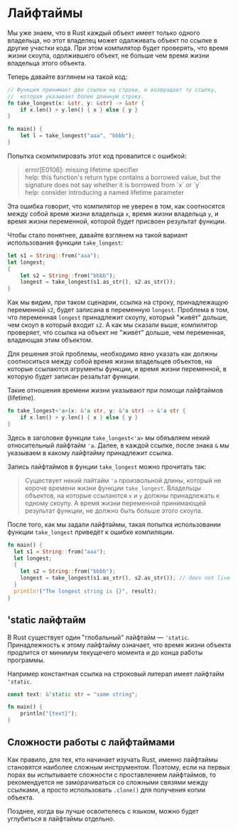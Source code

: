 # Лайфтаймы

Мы уже знаем, что в Rust каждый объект имеет только одного владельца, но этот владелец может одалживать объект по ссылке в другие участки кода. При этом компилятор будет проверять, что время жизни скоупа, одолжившего объект, не больше чем время жизни владельца этого объекта.

Теперь давайте взглянем на такой код:

```rust
// Функция принимает две ссылки на строки, и возвращает ту ссылку,
//  которая указывает более длинную строку.
fn take_longest(x: &str, y: &str) -> &str {
    if x.len() > y.len() { x } else { y }
}

fn main() {
    let l = take_longest("aaa", "bbbb");
}
```

Попытка скомпилировать этот код провалится с ошибкой:

> error\[E0106]: missing lifetime specifier\
> help: this function's return type contains a borrowed value, but the signature does not say whether it is borrowed from \`x\` or \`y\`\
> help: consider introducing a named lifetime parameter

Эта ошибка говорит, что компилятор не уверен в том, как соотносятся между собой время жизни владельца `x`, время жизни владельца `y`, и время жизни переменной, которой будет присвоен результат функции.

Чтобы стало понятнее, давайте взглянем на такой вариант использования функции `take_longest`:

```rust
let s1 = String::from("aaa");
let longest;
{
    let s2 = String::from("bbbb");
    longest = take_longest(s1.as_str(), s2.as_str());
}
```

Как мы видим, при таком сценарии, ссылка на строку, принадлежащую переменной `s2`, будет записана в переменную `longest`. Проблема в том, что переменная `longest` принадлежит скоупу, который "живёт" дольше, чем скоуп в который входит `s2`. А как мы сказали выше, компилятор проверяет, что ссылка на объект не "живёт" дольше, чем переменная, владеющая этим объектом.

Для решения этой проблемы, необходимо явно указать как должны соотноситься между собой время жизни владельцев объектов, на которые ссылаются агрументы функции, и время жизни переменной, в которую будет записан резальтат функции.

Такие отношения времени жизни указывают при помощи лайфтаймов (lifetime).

```rust
fn take_longest<'a>(x: &'a str, y: &'a str) -> &'a str {
    if x.len() > y.len() { x } else { y }
}
```

Здесь в заголовке функции `take_longest<'a>` мы обяъвляем некий относительный лайфтайм `'a`. Далее, в каждой ссылке, после знака `&` мы указываем в какому лайфтайму принадлежит ссылка.

Запись лайфтаймов в фунции `take_longest` можно прочитать так:

> Cуществует некий лайтайм `'a` произвольной длины, который не короче времени жизни функции `take_longest`. Владельцы объектов, на которые ссылаются `x` и `y` должны принадлежать к одному скоупу. А время жизни переменной принимающей результат функции, не должно быть больше этого скоупа.

После того, как мы задали лайфтаймы, такая попытка использовании функции `take_longest` приведёт к ошибке компиляции.

```rust
fn main() {
  let s1 = String::from("aaa");
  let longest;
  {
    let s2 = String::from("bbbb");
    longest = take_longest(s1.as_str(), s2.as_str()); // does not live long enough
  }
  println!("The longest string is {}", result);
}
```

## 'static лайфтайм

В Rust существует один "глобальный" лайфтайм — `'static`. Принадлежность к этому лайфтайму означает, что время жизни объекта продлится от минимум текущечего момента и до конца работы программы.

Например константная ссылка на строковый литерал имеет лайфтайм `'static`.

```rust
const text: &'static str = "some string";

fn main() {
    println("{text}");
}
```

## Сложности работы с лайфтаймами

Как правило, для тех, кто начинает изучать Rust, именно лайфтаймы становятся наиболее сложным инструментом. Поэтому, если на первых порах вы испытываете сложности с проставлением лайфтаймов, то рекомендуется не заморачиваться со сложными связями между ссылками, а просто использовать `.clone()` для получения копии объекта.

Позднее, когда вы лучше  освоителесь с языком, можно будет углубиться в лайфтаймы отдельно.
